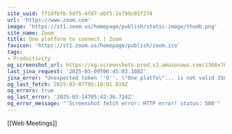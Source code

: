 ```yaml
---
site_uuid: ff1dfbfb-5d75-4fd7-abf5-2e799c01f274
url: 'https://www.zoom.com'
image: 'https://st1.zoom.us/homepage/publish/static-image/thumb.png'
site_name: Zoom
title: One platform to connect | Zoom
favicon: 'https://st1.zoom.us/homepage/publish/zoom.ico'
tags:
- Productivity
og_screenshot_url: https://og-screenshots-prod.s3.amazonaws.com/1366x768/80/false/cb97b547d5271c2d7e8129bea4be545a7e22f20acf7f86ab083e583289846bc2.jpeg
last_jina_request: '2025-03-09T06:45:03.108Z'
jina_error: "Unexpected token ''O'', \"One platfo\"... is not valid JSON"
og_last_fetch: 2025-03-07T05:19:01.819Z
og_errors: true
og_last_error: '2025-03-14T05:42:36.724Z'
og_error_message: "'Screenshot fetch error: HTTP error! status: 500'"
---
```


[[Web Meetings]]


